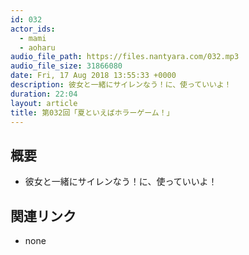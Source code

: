 ```yaml
---
id: 032
actor_ids:
  - mami
  - aoharu
audio_file_path: https://files.nantyara.com/032.mp3
audio_file_size: 31866080
date: Fri, 17 Aug 2018 13:55:33 +0000
description: 彼女と一緒にサイレンなう！に、使っていいよ！
duration: 22:04
layout: article
title: 第032回「夏といえばホラーゲーム！」
---
```

## 概要

* 彼女と一緒にサイレンなう！に、使っていいよ！

## 関連リンク

* none
